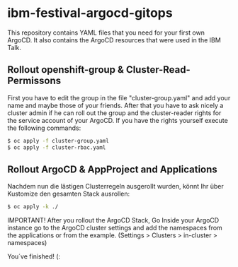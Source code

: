 # ibm-festival-argocd-gitops
This repository contains YAML files that you need for your first own ArgoCD. It also contains the ArgoCD resources that were used in the IBM Talk.

## Rollout openshift-group & Cluster-Read-Permissons

First you have to edit the group in the file "cluster-group.yaml" and add your name and maybe those of your friends. After that you have to ask nicely a cluster admin if he can roll out the group and the cluster-reader rights for the service account of your ArgoCD. If you have the rights yourself execute the following commands:

```bash
$ oc apply -f cluster-group.yaml
$ oc apply -f cluster-rbac.yaml
```

## Rollout ArgoCD & AppProject and Applications
Nachdem nun die lästigen Clusterregeln ausgerollt wurden, könnt Ihr über Kustomize den gesamten Stack ausrollen:

```bash
$ oc apply -k ./
```

IMPORTANT!
After you rollout the ArgoCD Stack, Go Inside your ArgoCD instance go to the ArgoCD cluster settings and add the namespaces from the applications or from the example. 
(Settings > Clusters > in-cluster > namespaces)

You´ve finished! (: 